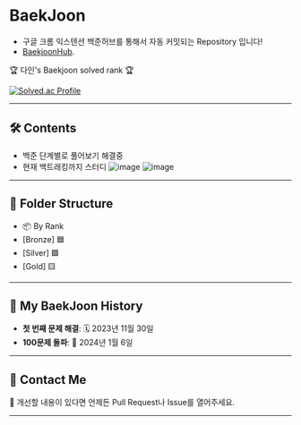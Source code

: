 # BaekJoon  
- 구글 크롬 익스텐션 백준허브를 통해서 자동 커밋되는 Repository 입니다!
- [BaekjoonHub](https://github.com/BaekjoonHub/BaekjoonHub).

<p>🏆 다인's Baekjoon solved rank 🏆</p>
	
[![Solved.ac Profile](http://mazassumnida.wtf/api/v2/generate_badge?boj=awesomepossumgirl1)](https://solved.ac/awesomepossumgirl1)

---

## 🛠️ Contents
- 백준 단계별로 풀어보기 해결중
- 현재 백트래킹까지 스터디
![image](https://github.com/user-attachments/assets/84b087ea-f379-4337-9d77-1f10c7ff3444)
![image](https://github.com/user-attachments/assets/809ce634-93b5-4f0f-a748-53d6b2b22351)
 

---

## 📂 Folder Structure

- 📦 By Rank
- [Bronze] 🟦
- [Silver] 🟩
- [Gold] 🟨

---

## 🏅 My BaekJoon History

- **첫 번째 문제 해결**: 🗓️ 2023년 11월 30일  
- **100문제 돌파**: 🎉 2024년 1월 6일  

---

## 🐾 Contact Me

💌 개선할 내용이 있다면 언제든 Pull Request나 Issue를 열어주세요.  

---

